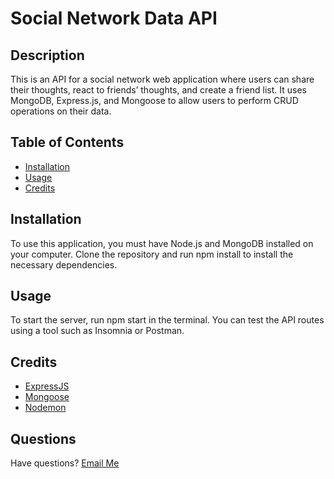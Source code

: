 # Social Network Data API
    
  ## Description
  
  This is an API for a social network web application where users can share their thoughts, react to friends’ thoughts, and create a friend list. It uses MongoDB, Express.js, and Mongoose to allow users to perform CRUD operations on their data.
  
  ## Table of Contents
  
  - [Installation](#installation)
  - [Usage](#usage)
  - [Credits](#credits)
  
  ## Installation
  
  To use this application, you must have Node.js and MongoDB installed on your computer. Clone the repository and run npm install to install the necessary dependencies.

  ## Usage

  To start the server, run npm start in the terminal. You can test the API routes using a tool such as Insomnia or Postman.

  ## Credits

* [ExpressJS](https://expressjs.com/)
* [Mongoose](https://mongoosejs.com/)
* [Nodemon](https://nodemon.io/)



## Questions

Have questions? [Email Me](mailto:avaloserick97@gmail.com)

